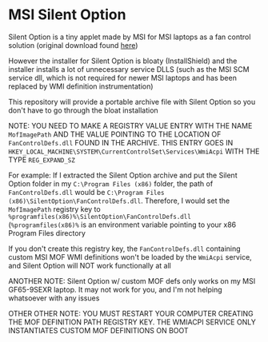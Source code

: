 # MSI Silent Option
Silent Option is a tiny applet made by MSI for MSI laptops as a fan control solution (original download found [here](https://forum-en.msi.com/index.php?threads/updated-2016-05-06-silent-option-fan-control-application-for-msi-laptops.255972/))

However the installer for Silent Option is bloaty (InstallShield) and the installer installs a lot of unnecessary service DLLS (such as the MSI SCM service dll, which is not required for newer MSI laptops and has been replaced by WMI definition instrumentation)

This repository will provide a portable archive file with Silent Option so you don't have to go through the bloat installation

NOTE: YOU NEED TO MAKE A REGISTRY VALUE ENTRY WITH THE NAME `MofImagePath` AND THE VALUE POINTING TO THE LOCATION OF `FanControlDefs.dll` FOUND IN THE ARCHIVE. THIS ENTRY GOES IN `HKEY_LOCAL_MACHINE\SYSTEM\CurrentControlSet\Services\WmiAcpi` WITH THE TYPE `REG_EXPAND_SZ`

For example: If I extracted the Silent Option archive and put the Silent Option folder in my `C:\Program Files (x86)` folder, the path of `FanControlDefs.dll` would be `C:\Program Files (x86)\SilentOption\FanControlDefs.dll`. Therefore, I would set the `MofImagePath` registry key to `%programfiles(x86)%\SilentOption\FanControlDefs.dll` (`%programfiles(x86)%` is an environment variable pointing to your x86 Program Files directory

If you don't create this registry key, the `FanControlDefs.dll` containing custom MSI MOF WMI definitions won't be loaded by the `WmiAcpi` service, and Silent Option will NOT work functionally at all

ANOTHER NOTE: Silent Option w/ custom MOF defs only works on my MSI GF65-9SEXR laptop. It may not work for you, and I'm not helping whatsoever with any issues

OTHER OTHER NOTE: YOU MUST RESTART YOUR COMPUTER CREATING THE MOF DEFINITION PATH REGISTRY KEY. THE WMIACPI SERVICE ONLY INSTANTIATES CUSTOM MOF DEFINITIONS ON BOOT
